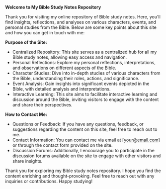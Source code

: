 **Welcome to My Bible Study Notes Repository**

Thank you for visiting my online repository of Bible study notes. Here, you'll find insights, reflections, and analyses on various characters, events, and personal studies from the Bible. Below are some key points about this site and how you can get in touch with me:

**Purpose of the Site:**

- Centralized Repository: This site serves as a centralized hub for all my Bible study notes, allowing easy access and navigation.
- Personal Reflections: Explore my personal reflections, interpretations, and observations on different aspects of the Bible.
- Character Studies: Dive into in-depth studies of various characters from the Bible, understanding their roles, actions, and significance.
- Event Analysis: Gain insights into significant events depicted in the Bible, with detailed analysis and interpretations.
- Interactive Learning: This site aims to facilitate interactive learning and discussion around the Bible, inviting visitors to engage with the content and share their perspectives.

**How to Contact Me:**

- Questions or Feedback: If you have any questions, feedback, or suggestions regarding the content on this site, feel free to reach out to me.
- Contact Information: You can contact me via email at [your@email.com] or through the contact form provided on the site.
- Discussion Forums: Additionally, I encourage you to participate in the discussion forums available on the site to engage with other visitors and share insights.

Thank you for exploring my Bible study notes repository. I hope you find the content enriching and thought-provoking. Feel free to reach out with any inquiries or contributions. Happy studying!